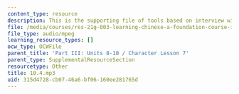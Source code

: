 ```yaml
---
content_type: resource
description: This is the supporting file of tools based on interview with your teacher.
file: /media/courses/res-21g-003-learning-chinese-a-foundation-course-in-mandarin-spring-2011/315d4728cb0746a6bf06160ee281765d_10.4.mp3
file_type: audio/mpeg
learning_resource_types: []
ocw_type: OCWFile
parent_title: 'Part III: Units 8-10 / Character Lesson 7'
parent_type: SupplementalResourceSection
resourcetype: Other
title: 10.4.mp3
uid: 315d4728-cb07-46a6-bf06-160ee281765d
---
```

